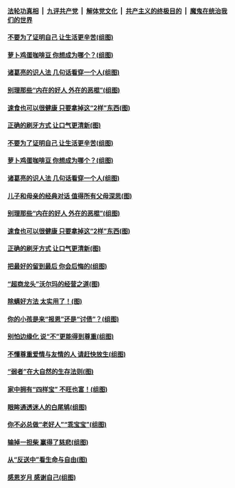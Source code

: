 ####  [法轮功真相](../../../../basic/blob/master/README.md?t=09042100) &nbsp;|&nbsp; [九评共产党](../../../../9ping.md/blob/master/README.md?t=09042100) &nbsp;|&nbsp; [解体党文化](../../../../jtdwh.md/blob/master/README.md?t=09042100)  &nbsp;|&nbsp; [共产主义的终极目的](../../../../gczydzjmd.md/blob/master/README.md?t=09042100) &nbsp;|&nbsp; [魔鬼在统治我们的世界](../../../../mgztzwmdsj.md/blob/master/README.md?t=09042100) 

#### [不要为了证明自己 让生活更辛苦(组图)](../pages/p8/906055.md?t=09042100) 

#### [萝卜鸡蛋咖啡豆 你想成为哪个？(组图)](../pages/p8/905878.md?t=09042100) 

#### [诸葛亮的识人法 几句话看穿一个人(组图)](../pages/p8/906117.md?t=09042100) 

#### [别理那些“内在的好人 外在的恶棍”(组图)](../pages/p8/906036.md?t=09042100) 

#### [速食也可以很健康 只要拿掉这“2样”东西(图)](../pages/p8/906033.md?t=09042100) 

#### [正确的刷牙方式 让口气更清新(图)](../pages/p8/905419.md?t=09042100) 

#### [不要为了证明自己 让生活更辛苦(组图)](../pages/p8/906055.md?t=09042100) 

#### [萝卜鸡蛋咖啡豆 你想成为哪个？(组图)](../pages/p8/905878.md?t=09042100) 

#### [诸葛亮的识人法 几句话看穿一个人(组图)](../pages/p8/906117.md?t=09042100) 

#### [儿子和母亲的经典对话 值得所有父母深思(图)](../pages/p8/906077.md?t=09042100) 

#### [别理那些“内在的好人 外在的恶棍”(组图)](../pages/p8/906036.md?t=09042100) 

#### [速食也可以很健康 只要拿掉这“2样”东西(图)](../pages/p8/906033.md?t=09042100) 

#### [正确的刷牙方式 让口气更清新(图)](../pages/p8/905419.md?t=09042100) 

#### [把最好的留到最后 你会后悔的(组图)](../pages/p8/905413.md?t=09042100) 

#### [“超商龙头”沃尔玛的经营之道(图)](../pages/p8/905459.md?t=09042100) 

#### [除螨好方法 太实用了！(图)](../pages/p8/905793.md?t=09042100) 

#### [你的小孩是来“报恩”还是“讨债”？(组图)](../pages/p8/905242.md?t=09042100) 

#### [别怕边缘化 说“不”更能得到尊重(组图)](../pages/p8/905729.md?t=09042100) 

#### [不懂尊重爱情与友情的人 请赶快放生(组图)](../pages/p8/905758.md?t=09042100) 

#### [“弱者”在大自然的生存法则(图)](../pages/p8/905465.md?t=09042100) 

#### [家中拥有“四样宝” 不旺也富！(组图)](../pages/p8/905766.md?t=09042100) 

#### [眼眸通透迷人的白尾鸲(组图)](../pages/p8/905742.md?t=09042100) 

#### [你不必总做“老好人”“乖宝宝”(组图)](../pages/p8/905417.md?t=09042100) 

#### [输掉一担柴 赢得了慈悲(组图)](../pages/p8/905528.md?t=09042100) 

#### [从“反送中”看生命与自由(图)](../pages/p8/905218.md?t=09042100) 

#### [感恩岁月 感谢自己(组图)](../pages/p8/905639.md?t=09042100) 

